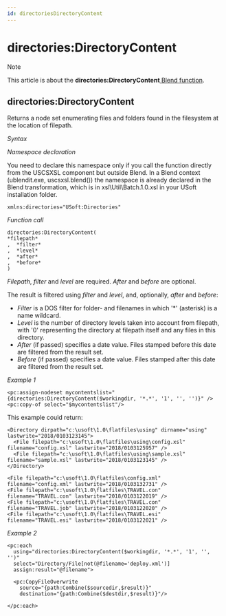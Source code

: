 ```yaml
---
id: directoriesDirectoryContent
---
```


# directories:DirectoryContent



> [!NOTE]
> This article is about the **directories:DirectoryContent**[ Blend function](/docs/Repositories/Blend%20functions).

## **directories:DirectoryContent**

Returns a node set enumerating files and folders found in the filesystem at the location of filepath.

*Syntax*

*Namespace declaration*

You need to declare this namespace only if you call the function directly from the USCSXSL component but outside Blend. In a Blend context (ublendit.exe, uscsxsl.blend()) the namespace is already declared in the Blend transformation, which is in xsl\\Util\\Batch.1.0.xsl in your USoft installation folder.

```
xmlns:directories="USoft:Directories"
```

*Function call*

```
directories:DirectoryContent(
*filepath*
,  *filter*
,  *level*
,  *after*
,  *before*
)
```

*Filepath*, *filter* and *level* are required. *After* and *before* are optional.

The result is filtered using *filter* and *level*, and, optionally, *after* and *before*:

- *Filter* is a DOS filter for folder- and filenames in which '*' (asterisk) is a name wildcard.
- *Level* is the number of directory levels taken into account from filepath, with '0' representing the directory at filepath itself and any files in this directory.
- *After* (if passed) specifies a date value. Files stamped before this date are filtered from the result set.
- *Before* (if passed) specifies a date value. Files stamped after this date are filtered from the result set.

*Example 1*

```language-xml
<pc:assign-nodeset mycontentslist="{directories:DirectoryContent($workingdir, '*.*', '1', '', '')}" />
<pc:copy-of select="$mycontentslist"/>
```

This example could return:

```language-xml
<Directory dirpath="c:\usoft\1.0\flatfiles\using" dirname="using" lastwrite="2018/0103123145">
  <File filepath="c:\usoft\1.0\flatfiles\using\config.xsl" filename="config.xsl" lastwrite="2018/0103125957" />
  <File filepath="c:\usoft\1.0\flatfiles\using\sample.xsl" filename="sample.xsl" lastwrite="2018/0103123145" />
</Directory>

<File filepath="c:\usoft\1.0\flatfiles\config.xml" filename="config.xml" lastwrite="2018/0103132731" />
<File filepath="c:\usoft\1.0\flatfiles\TRAVEL.con" filename="TRAVEL.con" lastwrite="2018/0103122019" />
<File filepath="c:\usoft\1.0\flatfiles\TRAVEL.con" filename="TRAVEL.job" lastwrite="2018/0103122020" />
<File filepath="c:\usoft\1.0\flatfiles\TRAVEL.esi" filename="TRAVEL.esi" lastwrite="2018/0103122021" />
```

*Example 2*

```language-xml
<pc:each
  using="directories:DirectoryContent($workingdir, '*.*', '1', '', '')"
  select="Directory/File[not(@filename='deploy.xml')]
  assign:result="@filename">

  <pc:CopyFileOverwrite
    source="{path:Combine($sourcedir,$result)}"
    destination="{path:Combine($destdir,$result)}"/>

</pc:each>
```

 